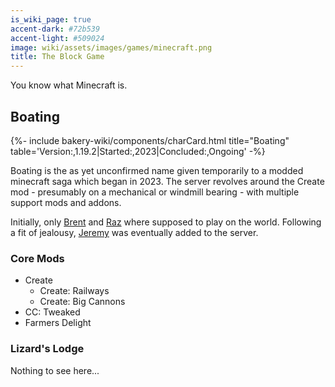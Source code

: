 ```yaml
---
is_wiki_page: true
accent-dark: #72b539
accent-light: #509024
image: wiki/assets/images/games/minecraft.png
title: The Block Game
---
```

You know what Minecraft is.

## Boating

{%- include bakery-wiki/components/charCard.html title="Boating" table='Version:,1.19.2|Started:,2023|Concluded:,Ongoing' -%}

Boating is the as yet unconfirmed name given temporarily to a modded minecraft saga which began in 2023. The server revolves around the Create mod - presumably on a mechanical or windmill bearing - with multiple support mods and addons.

Initially, only [Brent](wiki/people/brent.md "Brent") and [Raz](wiki/people/razvii.md "Raz") where supposed to play on the world.
Following a fit of jealousy, [Jeremy](wiki/people/jeremy.md) was eventually added to the server.

### Core Mods

- Create
  - Create: Railways
  - Create: Big Cannons
- CC: Tweaked
- Farmers Delight

### Lizard's Lodge

Nothing to see here...
